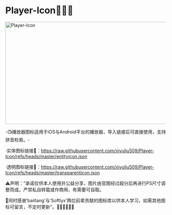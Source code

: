 # Player-Icon🎉🎉🎉
<img src="https://socialify.git.ci/xiyuliu509/Player-Icon/image?custom_description=Player-Icon+use+for+%E2%80%9Csenplay%E3%80%81reflix%E3%80%81forward+and+soon%E2%80%9D%E3%80%82&description=1&font=Jost&name=1&owner=1&pattern=Circuit+Board&theme=Light" alt="Player-Icon" width="640" height="320" />

-📺播放器图标适用于iOS与Android平台的播放器，导入链接后可直接使用，支持拼音检索。-

·实体图标链接🔗：https://raw.githubusercontent.com/xiyuliu509/Player-Icon/refs/heads/master/entityicon.json

·透明图标链接🔗：https://raw.githubusercontent.com/xiyuliu509/Player-Icon/refs/heads/master/transparenticon.json

⚠️声明：“承诺仅供本人使用并公益分享，图片由官图经过超分后再进行PS尺寸调整而成。严禁私自转载或作商用，有需要可自取。

🙏同时感谢‘baiitang’与‘Softlyx’两位前辈贡献的图标库以供本人学习，如需其他图标可留言，不定时更新”。🙇‍♂️🙇‍♂️🙇‍♂️

